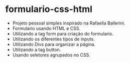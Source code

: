 # formulario-css-html
- Projeto pessoal simples inspirado na Rafaella Ballerini.
- Formulario usando HTML e CSS.
- Utilizando a tag form para criação do formulario.
- Utilizando os diferentes tipos de inputs.
- Utilizando Divs para organizar a página.
- Utilizando a tag button. 
- Usando seletores agrupados no CSS.
